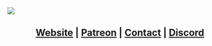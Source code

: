 <img src="http://static.qtqt.cf/image/githubtitlecard.gif" align="center" />

## <p align="center">[Website](http://qtqt.cf/)  |  [Patreon](https://www.patreon.com/qwertyquerty)  |  [Contact](https://github.com/qwertyquerty/qwertyquerty/blob/master/contact.md)  |  [Discord](https://discord.gg/JF3kg77)</p>

